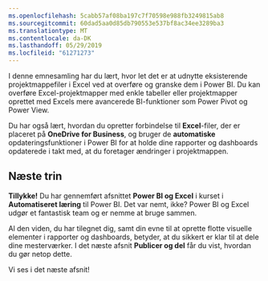 ```yaml
---
ms.openlocfilehash: 5cabb57af08ba197c7f70598e988fb3249815ab8
ms.sourcegitcommit: 60dad5aa0d85db790553e537bf8ac34ee3289ba3
ms.translationtype: MT
ms.contentlocale: da-DK
ms.lasthandoff: 05/29/2019
ms.locfileid: "61271273"
---
```

I denne emnesamling har du lært, hvor let det er at udnytte eksisterende projektmappefiler i Excel ved at overføre og granske dem i Power BI. Du kan overføre Excel-projektmapper med enkle tabeller eller projektmapper oprettet med Excels mere avancerede BI-funktioner som Power Pivot og Power View.

Du har også lært, hvordan du opretter forbindelse til **Excel**-filer, der er placeret på **OneDrive for Business**, og bruger de **automatiske** opdateringsfunktioner i Power BI for at holde dine rapporter og dashboards opdaterede i takt med, at du foretager ændringer i projektmappen.

## <a name="next-steps"></a>Næste trin
**Tillykke!** Du har gennemført afsnittet **Power BI og Excel** i kurset i **Automatiseret læring** til Power BI. Det var nemt, ikke? Power BI og Excel udgør et fantastisk team og er nemme at bruge sammen.

Al den viden, du har tilegnet dig, samt din evne til at oprette flotte visuelle elementer i rapporter og dashboards, betyder, at du sikkert er klar til at dele dine mesterværker. I det næste afsnit **Publicer og del** får du vist, hvordan du gør netop dette.

Vi ses i det næste afsnit!

